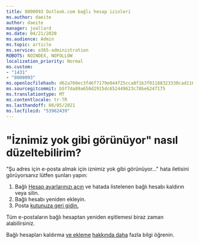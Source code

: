 ```yaml
---
title: 8000093 Outlook.com bağlı hesap izinleri
ms.author: daeite
author: daeite
manager: joallard
ms.date: 04/21/2020
ms.audience: Admin
ms.topic: article
ms.service: o365-administration
ROBOTS: NOINDEX, NOFOLLOW
localization_priority: Normal
ms.custom:
- "1431"
- "8000093"
ms.openlocfilehash: d62a760ec3f46f7179e044f25cca8f1b3f01188323330cad11671311eef002e6
ms.sourcegitcommit: b5f7da89a650d2915dc652449623c78be6247175
ms.translationtype: MT
ms.contentlocale: tr-TR
ms.lasthandoff: 08/05/2021
ms.locfileid: "53962439"
---
```

# <a name="how-to-fix-it-looks-like-we-dont-have-permission"></a>"İznimiz yok gibi görünüyor" nasıl düzeltebilirim?

"Şu adres için e-posta almak için iznimiz yok gibi görünüyor..." hata iletisini görüyorsanız lütfen şunları yapın:

1. Bağlı [Hesap ayarlarınızı açın](https://outlook.live.com/mail/options/mail/accounts) ve hatada listelenen bağlı hesabı kaldırın veya silin.
2. Bağlı hesabı yeniden ekleyin.
3. Posta [kutunuza geri gidin.](https://outlook.live.com/mail/inbox)

Tüm e-postaların bağlı hesaptan yeniden eşitlemesi biraz zaman alabilirsiniz.

Bağlı hesapları kaldırma [ve ekleme](https://support.office.com/article/0b9a6b95-ff1b-46c1-bf60-d6b3b82c5ac8?wt.mc_id=Office_Outlook_com_Alchemy) [hakkında daha](https://support.office.com/article/c5224df4-5885-4e79-91ba-523aa743f0ba?wt.mc_id=Office_Outlook_com_Alchemy) fazla bilgi öğrenin.